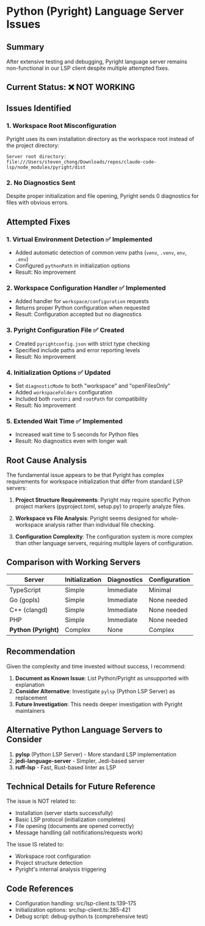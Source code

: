 # Python (Pyright) Language Server Issues

## Summary
After extensive testing and debugging, Pyright language server remains non-functional in our LSP client despite multiple attempted fixes.

## Current Status: ❌ NOT WORKING

## Issues Identified

### 1. Workspace Root Misconfiguration
Pyright uses its own installation directory as the workspace root instead of the project directory:
```
Server root directory: file:///Users/steven_chong/Downloads/repos/claude-code-lsp/node_modules/pyright/dist
```

### 2. No Diagnostics Sent
Despite proper initialization and file opening, Pyright sends 0 diagnostics for files with obvious errors.

## Attempted Fixes

### 1. Virtual Environment Detection ✅ Implemented
- Added automatic detection of common venv paths (`venv`, `.venv`, `env`, `.env`)
- Configured `pythonPath` in initialization options
- Result: No improvement

### 2. Workspace Configuration Handler ✅ Implemented  
- Added handler for `workspace/configuration` requests
- Returns proper Python configuration when requested
- Result: Configuration accepted but no diagnostics

### 3. Pyright Configuration File ✅ Created
- Created `pyrightconfig.json` with strict type checking
- Specified include paths and error reporting levels
- Result: No improvement

### 4. Initialization Options ✅ Updated
- Set `diagnosticMode` to both "workspace" and "openFilesOnly"
- Added `workspaceFolders` configuration
- Included both `rootUri` and `rootPath` for compatibility
- Result: No improvement

### 5. Extended Wait Time ✅ Implemented
- Increased wait time to 5 seconds for Python files
- Result: No diagnostics even with longer wait

## Root Cause Analysis

The fundamental issue appears to be that Pyright has complex requirements for workspace initialization that differ from standard LSP servers:

1. **Project Structure Requirements**: Pyright may require specific Python project markers (pyproject.toml, setup.py) to properly analyze files.

2. **Workspace vs File Analysis**: Pyright seems designed for whole-workspace analysis rather than individual file checking.

3. **Configuration Complexity**: The configuration system is more complex than other language servers, requiring multiple layers of configuration.

## Comparison with Working Servers

| Server | Initialization | Diagnostics | Configuration |
|--------|---------------|-------------|---------------|
| TypeScript | Simple | Immediate | Minimal |
| Go (gopls) | Simple | Immediate | None needed |
| C++ (clangd) | Simple | Immediate | None needed |
| PHP | Simple | Immediate | None needed |
| **Python (Pyright)** | Complex | None | Complex |

## Recommendation

Given the complexity and time invested without success, I recommend:

1. **Document as Known Issue**: List Python/Pyright as unsupported with explanation
2. **Consider Alternative**: Investigate `pylsp` (Python LSP Server) as replacement
3. **Future Investigation**: This needs deeper investigation with Pyright maintainers

## Alternative Python Language Servers to Consider

1. **pylsp** (Python LSP Server) - More standard LSP implementation
2. **jedi-language-server** - Simpler, Jedi-based server
3. **ruff-lsp** - Fast, Rust-based linter as LSP

## Technical Details for Future Reference

The issue is NOT related to:
- Installation (server starts successfully)
- Basic LSP protocol (initialization completes)
- File opening (documents are opened correctly)
- Message handling (all notifications/requests work)

The issue IS related to:
- Workspace root configuration
- Project structure detection
- Pyright's internal analysis triggering

## Code References
- Configuration handling: src/lsp-client.ts:139-175
- Initialization options: src/lsp-client.ts:385-421
- Debug script: debug-python.ts (comprehensive test)